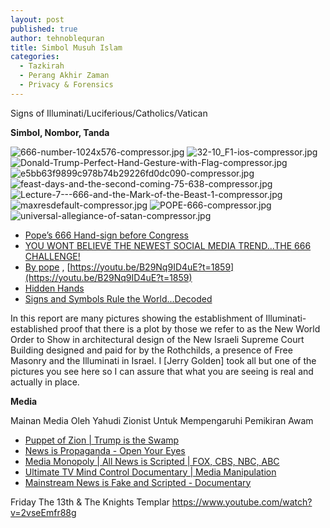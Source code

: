 ```yaml
---
layout: post
published: true
author: tehnoblequran
title: Simbol Musuh Islam
categories:
  - Tazkirah
  - Perang Akhir Zaman
  - Privacy & Forensics
---
```

Signs of Illuminati/Luciferious/Catholics/Vatican


**Simbol, Nombor, Tanda**

![666-number-1024x576-compressor.jpg]({{site.baseurl}}/images/666-number-1024x576-compressor.jpg)
![32-10_F1-ios-compressor.jpg]({{site.baseurl}}/images/32-10_F1-ios-compressor.jpg)
![Donald-Trump-Perfect-Hand-Gesture-with-Flag-compressor.jpg]({{site.baseurl}}/images/Donald-Trump-Perfect-Hand-Gesture-with-Flag-compressor.jpg)
![e5bb63f9899c978b74b29226fd0dc090-compressor.jpg]({{site.baseurl}}/images/e5bb63f9899c978b74b29226fd0dc090-compressor.jpg)
![feast-days-and-the-second-coming-75-638-compressor.jpg]({{site.baseurl}}/images/feast-days-and-the-second-coming-75-638-compressor.jpg)
![Lecture-7---666-and-the-Mark-of-the-Beast-1-compressor.jpg]({{site.baseurl}}/images/Lecture-7---666-and-the-Mark-of-the-Beast-1-compressor.jpg)
![maxresdefault-compressor.jpg]({{site.baseurl}}/images/maxresdefault-compressor.jpg)
![POPE-666-compressor.jpg]({{site.baseurl}}/images/POPE-666-compressor.jpg)
![universal-allegiance-of-satan-compressor.jpg]({{site.baseurl}}/images/universal-allegiance-of-satan-compressor.jpg)



- [Pope’s 666 Hand-sign before Congress](https://www.youtube.com/watch?v=vl-zk7cIRMo)
- [YOU WONT BELIEVE THE NEWEST SOCIAL MEDIA TREND...THE 666 CHALLENGE!](https://www.youtube.com/watch?v=oWpyQpHkuWI)
- [By pope](https://youtu.be/B29Nq9ID4uE?t=645) , [https://youtu.be/B29Nq9ID4uE?t=1859](https://youtu.be/B29Nq9ID4uE?t=1859)
- [Hidden Hands](https://youtu.be/8x_xdq3PAbI?t=1627)
- [Signs and Symbols Rule the World...Decoded](https://www.youtube.com/watch?v=-3z1byvlN3Y)


In this report are many pictures showing the establishment of Illuminati-established proof that there is a plot by those we refer to as the New World Order to Show in architectural design of the New Israeli Supreme Court Building designed and paid for by the Rothchilds, a presence of Free Masonry and the Illuminati in Israel. I [Jerry Golden] took all but one of the pictures you see here so I can assure that what you are seeing is real and actually in place.

**Media**

Mainan Media Oleh Yahudi Zionist Untuk Mempengaruhi Pemikiran Awam
- [Puppet of Zion | Trump is the Swamp](https://www.youtube.com/watch?v=SNPNWEY44NY&bpctr=1531301689)
- [News is Propaganda - Open Your Eyes](https://www.youtube.com/watch?v=cabD_0h5mcA)
- [Media Monopoly | All News is Scripted | FOX, CBS, NBC, ABC](https://www.youtube.com/watch?v=fWVgDLDNp5w)
- [Ultimate TV Mind Control Documentary | Media Manipulation](https://www.youtube.com/watch?v=-b9j6fJqD-g&t=0s)
- [Mainstream News is Fake and Scripted - Documentary](https://www.youtube.com/watch?v=8McFUK5Y8WA)











Friday The 13th & The Knights Templar https://www.youtube.com/watch?v=2vseEmfr88g
